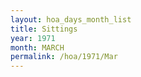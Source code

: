 ```yaml
---
layout: hoa_days_month_list
title: Sittings
year: 1971
month: MARCH
permalink: /hoa/1971/Mar
---
```

